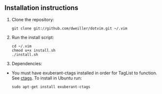 Installation instructions
-------------------------

1.  Clone the repository:

		git clone git://github.com/dweiller/dotvim.git ~/.vim
2.  Run the install script:

		cd ~/.vim
		chmod u+x install.sh
		./install.sh
3. Dependencies:
  - You must have exuberant-ctags installed in order for TagList to function. See [ctags](http://ctags.sourceforge.net/ctags.html). To install in Ubuntu run:

		sudo apt-get install exuberant-ctags
